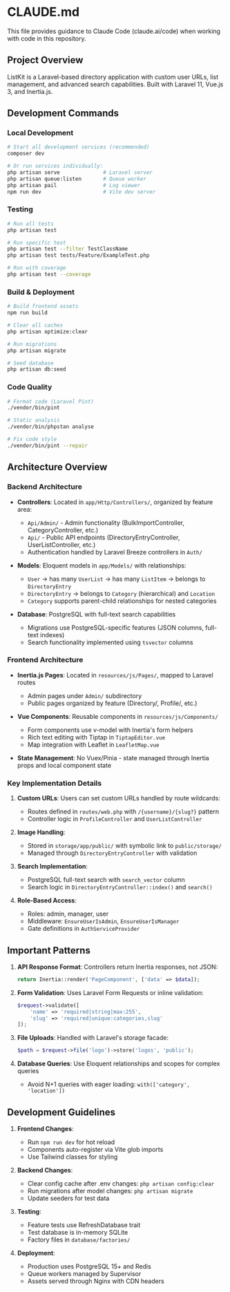 # CLAUDE.md

This file provides guidance to Claude Code (claude.ai/code) when working with code in this repository.

## Project Overview

ListKit is a Laravel-based directory application with custom user URLs, list management, and advanced search capabilities. Built with Laravel 11, Vue.js 3, and Inertia.js.

## Development Commands

### Local Development
```bash
# Start all development services (recommended)
composer dev

# Or run services individually:
php artisan serve              # Laravel server
php artisan queue:listen       # Queue worker
php artisan pail               # Log viewer
npm run dev                    # Vite dev server
```

### Testing
```bash
# Run all tests
php artisan test

# Run specific test
php artisan test --filter TestClassName
php artisan test tests/Feature/ExampleTest.php

# Run with coverage
php artisan test --coverage
```

### Build & Deployment
```bash
# Build frontend assets
npm run build

# Clear all caches
php artisan optimize:clear

# Run migrations
php artisan migrate

# Seed database
php artisan db:seed
```

### Code Quality
```bash
# Format code (Laravel Pint)
./vendor/bin/pint

# Static analysis
./vendor/bin/phpstan analyse

# Fix code style
./vendor/bin/pint --repair
```

## Architecture Overview

### Backend Architecture
- **Controllers**: Located in `app/Http/Controllers/`, organized by feature area:
  - `Api/Admin/` - Admin functionality (BulkImportController, CategoryController, etc.)
  - `Api/` - Public API endpoints (DirectoryEntryController, UserListController, etc.)
  - Authentication handled by Laravel Breeze controllers in `Auth/`

- **Models**: Eloquent models in `app/Models/` with relationships:
  - `User` → has many `UserList` → has many `ListItem` → belongs to `DirectoryEntry`
  - `DirectoryEntry` → belongs to `Category` (hierarchical) and `Location`
  - `Category` supports parent-child relationships for nested categories

- **Database**: PostgreSQL with full-text search capabilities
  - Migrations use PostgreSQL-specific features (JSON columns, full-text indexes)
  - Search functionality implemented using `tsvector` columns

### Frontend Architecture
- **Inertia.js Pages**: Located in `resources/js/Pages/`, mapped to Laravel routes
  - Admin pages under `Admin/` subdirectory
  - Public pages organized by feature (Directory/, Profile/, etc.)

- **Vue Components**: Reusable components in `resources/js/Components/`
  - Form components use v-model with Inertia's form helpers
  - Rich text editing with Tiptap in `TiptapEditor.vue`
  - Map integration with Leaflet in `LeafletMap.vue`

- **State Management**: No Vuex/Pinia - state managed through Inertia props and local component state

### Key Implementation Details

1. **Custom URLs**: Users can set custom URLs handled by route wildcards:
   - Routes defined in `routes/web.php` with `/{username}/{slug?}` pattern
   - Controller logic in `ProfileController` and `UserListController`

2. **Image Handling**: 
   - Stored in `storage/app/public/` with symbolic link to `public/storage/`
   - Managed through `DirectoryEntryController` with validation

3. **Search Implementation**:
   - PostgreSQL full-text search with `search_vector` column
   - Search logic in `DirectoryEntryController::index()` and `search()`

4. **Role-Based Access**:
   - Roles: admin, manager, user
   - Middleware: `EnsureUserIsAdmin`, `EnsureUserIsManager`
   - Gate definitions in `AuthServiceProvider`

## Important Patterns

1. **API Response Format**: Controllers return Inertia responses, not JSON:
   ```php
   return Inertia::render('PageComponent', ['data' => $data]);
   ```

2. **Form Validation**: Uses Laravel Form Requests or inline validation:
   ```php
   $request->validate([
       'name' => 'required|string|max:255',
       'slug' => 'required|unique:categories,slug'
   ]);
   ```

3. **File Uploads**: Handled with Laravel's storage facade:
   ```php
   $path = $request->file('logo')->store('logos', 'public');
   ```

4. **Database Queries**: Use Eloquent relationships and scopes for complex queries
   - Avoid N+1 queries with eager loading: `with(['category', 'location'])`

## Development Guidelines

1. **Frontend Changes**: 
   - Run `npm run dev` for hot reload
   - Components auto-register via Vite glob imports
   - Use Tailwind classes for styling

2. **Backend Changes**:
   - Clear config cache after .env changes: `php artisan config:clear`
   - Run migrations after model changes: `php artisan migrate`
   - Update seeders for test data

3. **Testing**:
   - Feature tests use RefreshDatabase trait
   - Test database is in-memory SQLite
   - Factory files in `database/factories/`

4. **Deployment**:
   - Production uses PostgreSQL 15+ and Redis
   - Queue workers managed by Supervisor
   - Assets served through Nginx with CDN headers